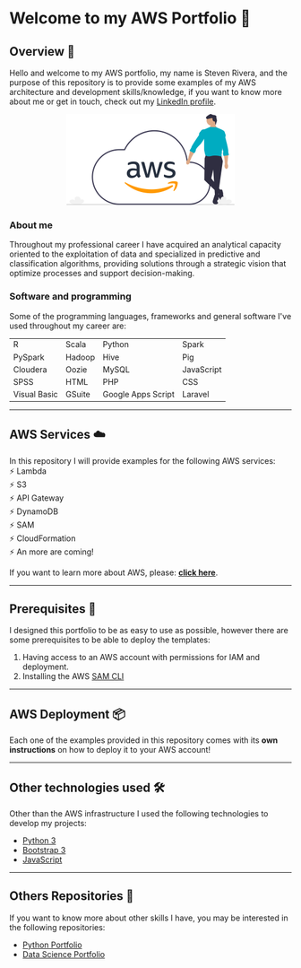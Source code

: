 # Welcome to my AWS Portfolio 💼

## Overview 📄
Hello and welcome to my AWS portfolio, my name is Steven Rivera, and the purpose of this repository is to provide some examples of my AWS architecture and development skills/knowledge, if you want to know more about me or get in touch, check out my [LinkedIn profile](https://www.linkedin.com/in/steven-rivera-granados/?locale=en_US).
<p align="center">
  <img style="max-width: 300px;" src="src/images/aws_cloud.png" />
</p>

### About me 

Throughout my professional career I have acquired an analytical capacity oriented to the exploitation of data and specialized in predictive and classification algorithms, providing solutions through a strategic vision that optimize processes and support decision-making.

### Software and programming
Some of the programming languages, frameworks and general software I've used throughout my career are:
<table>
    <tr>
        <td>R</td>
        <td>Scala</td>
        <td>Python</td>
        <td>Spark</td>
    </tr>
    <tr>
        <td>PySpark</td>
        <td>Hadoop</td>
        <td>Hive</td>
        <td>Pig</td>
    </tr>
    <tr>
        <td>Cloudera</td>
        <td>Oozie</td>
        <td>MySQL</td>
        <td>JavaScript</td>
    </tr>
    <tr>
        <td>SPSS</td>
        <td>HTML</td>
        <td>PHP</td>
        <td>CSS</td>
    </tr>
    <tr>
        <td>Visual Basic</td>
        <td>GSuite</td>
        <td>Google Apps Script</td>
        <td>Laravel</td>
    </tr>
</table>

<!--```
S3
```-->

---

## AWS Services ☁️
In this repository I will provide examples for the following AWS services:\
⚡️ Lambda\
⚡️ S3\
⚡️ API Gateway\
⚡️ DynamoDB\
⚡️ SAM\
⚡️ CloudFormation\
⚡️ An more are coming!

If you want to learn more about AWS, please: **[click here](https://www.amazon.com/aws)**.

---

## Prerequisites 🔧

I designed this portfolio to be as easy to use as possible, however there are some prerequisites to be able to deploy the templates:
1. Having access to an AWS account with permissions for IAM and deployment.
2. Installing the AWS [SAM CLI](https://docs.aws.amazon.com/serverless-application-model/latest/developerguide/serverless-sam-cli-install.html)
---

## AWS Deployment 📦

Each one of the examples provided in this repository comes with its **own instructions** on how to deploy it to your AWS account!

---
## Other technologies used 🛠️
Other than the AWS infrastructure I used the following technologies to develop my projects:
- [Python 3](https://docs.python.org/3/)
- [Bootstrap 3](https://getbootstrap.com/docs/3.3/)
- [JavaScript](https://developer.mozilla.org/en-US/docs/Web/JavaScript)

---
## Others Repositories 👥
If you want to know more about other skills I have, you may be interested in the following repositories:
- [Python Portfolio](https://github.com/stevemuss)
- [Data Science Portfolio](https://github.com/stevemuss)
